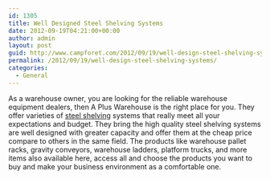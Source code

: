 ```yaml
---
id: 1305
title: Well Designed Steel Shelving Systems
date: 2012-09-19T04:21:00+00:00
author: admin
layout: post
guid: http://www.campforet.com/2012/09/19/well-design-steel-shelving-systems/
permalink: /2012/09/19/well-design-steel-shelving-systems/
categories:
  - General
---
```

As a warehouse owner, you are looking for the reliable warehouse equipment dealers, then A Plus Warehouse is the right place for you. They offer varieties of [steel shelving](http://shelving.apluswhs.com/industrial-shelving/steel-shelving/) systems that really meet all your expectations and budget. They bring the high quality steel shelving systems are well designed with greater capacity and offer them at the cheap price compare to others in the same field. The products like warehouse pallet racks, gravity conveyors, warehouse ladders, platform trucks, and more items also available here, access all and choose the products you want to buy and make your business environment as a comfortable one.
